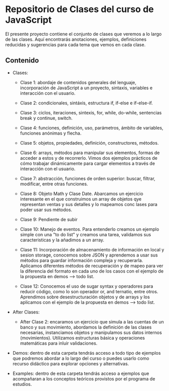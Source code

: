 # Repositorio de Clases del curso de JavaScript

El presente proyecto contiene el conjunto de clases que veremos a lo largo de las clases. Aquí encontrarás anotaciones, ejemplos, definiciones reducidas y sugerencias para cada tema que vemos en cada clase.

## Contenido
- Clases:
    - Clase 1: abordaje de contenidos generales del lenguaje, incorporación de JavaScript a un proyecto, sintaxis, variables e interacción con el usuario.

    - Clase 2: condicionales, sintáxis, estructura if, if-else e if-else-if.

    - Clase 3: ciclos, iteraciones, sintexis, for, while, do-while, sentencias break y continue, switch.

    - Clase 4: funciones, definición, uso, parámetros, ámbito de variables, funciones anónimas y flecha.

    - Clase 5: objetos, propiedades, definición, constructores, métodos.

    - Clase 6: arrays, métodos para manipular sus elementos, formas de acceder a estos y de recorrerlo. Vimos dos ejemplos prácticos de cómo trabajar dinámicamente para cargar elementos a través de interacción con el usuario.

    - Clase 7: abstracción, funciones de orden superior: buscar, filtrar, modificar, entre otras funciones.

    - Clase 8: Objeto Math y Clase Date. Abarcamos un ejercicio interesante en el que construimos un array de objetos qye representan ventas y sus detalles y lo mapeamos conc lases para poder usar sus métodos.

    - Clase 9: Pendiente de subir

    - Clase 10: Manejo de eventos. Para entenderlo creamos un ejemplo simple con una "to do list" y creamos una tarea, validamos sus caracteristicas y la añadimos a un array.

    - Clase 11: Incorporación de almacenamiento de información en local y sesion storage, conocemos sobre JSON y aprendemos a usar sus métodos para guardar información compleja y recuperarla. Aplicamos diferentes métodos de recuperación y de mapeo para ver la diferencia del formato en cada uno de los casos con el ejemplo de la propuesta en demos --> todo list.

    - Clase 12: Conocemos el uso de sugar syntax y operadores para reducir código, como lo son operador or, and ternatio, entre otros. Aprendimos sobre desestructuración objetos y de arrays y los aplicamos con el ejemplo de la propuesta en demos --> todo list.

- After Clases:
    - After Clase 2: encaramos un ejercicio que simula a las cuentas de un banco y sus movimiento, abordamos la definición de las clases necesarias, instanciamos objetos y manipulamos sus datos internos (movimientos). Utilizamos estructuras básica y operaciones matemáticas para inluir validaciones.

- Demos: dentro de esta carpeta tendrás acceso a todo tipo de ejemplos que podremos abordar a lo largo del curso o puedes usarlo como recurso didáctico para explorar opciones y alternativas.

- Examples: dentro de esta carpeta tendrás acceso a ejemplos que acompañaran a los conceptos teóricos provistos por el programa de estudios.